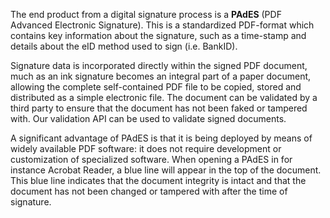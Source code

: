 

The end product from a digital signature process is a **PAdES** \(PDF Advanced Electronic Signature\). This is a standardized PDF-format which contains key information about the signature, such as a time-stamp and details about the eID method used to sign \(i.e. BankID\).

Signature data is incorporated directly within the signed PDF document, much as an ink signature becomes an integral part of a paper document, allowing the complete self-contained PDF file to be copied, stored and distributed as a simple electronic file. The document can be validated by a third party to ensure that the document has not been faked or tampered with. Our validation API can be used to validate signed documents. 

A significant advantage of PAdES is that it is being deployed by means of widely available PDF software: it does not require development or customization of specialized software. When opening a PAdES in for instance Acrobat Reader, a blue line will appear in the top of the document. This blue line indicates that the document integrity is intact and that the document has not been changed or tampered with after the time of signature. 



